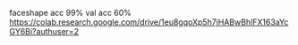 faceshape acc 99% val acc 60%
https://colab.research.google.com/drive/1eu8gqoXp5h7jHABwBhlFX163aYcGY6Bi?authuser=2
